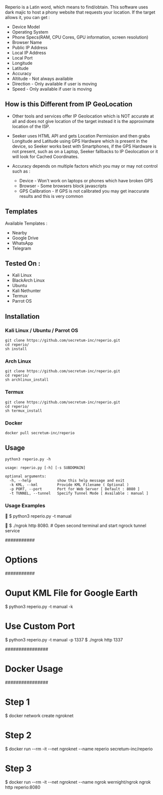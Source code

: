 
Reperio is a Latin word, which means to find/obtain. This software uses dark majic to host a phony website that requests your location. If the target allows it, you can get :

* Device Model
* Operating System
* Phone Specs(RAM, CPU Cores, GPU information, screen resolution)
* Browser Name
* Public IP Address
* Local IP Address
* Local Port
* Longitude
* Latitude
* Accuracy
* Altitude - Not always available
* Direction - Only available if user is moving
* Speed - Only available if user is moving



## How is this Different from IP GeoLocation

* Other tools and services offer IP Geolocation which is NOT accurate at all and does not give location of the target instead it is the approximate location of the ISP.

* Seeker uses HTML API and gets Location Permission and then grabs Longitude and Latitude using GPS Hardware which is present in the device, so Seeker works best with Smartphones, if the GPS Hardware is not present, such as on a Laptop, Seeker fallbacks to IP Geolocation or it will look for Cached Coordinates.  

* Accuracy depends on multiple factors which you may or may not control such as :
  * Device - Won't work on laptops or phones which have broken GPS
  * Browser - Some browsers block javascripts
  * GPS Calibration - If GPS is not calibrated you may get inaccurate results and this is very common

## Templates

Available Templates : 

* Nearby
* Google Drive
* WhatsApp
* Telegram

## Tested On :

* Kali Linux
* BlackArch Linux
* Ubuntu
* Kali Nethunter
* Termux
* Parrot OS

## Installation

### Kali Linux / Ubuntu / Parrot OS

```console
git clone https://github.com/secretum-inc/reperio.git
cd reperio/
sh install
```

### Arch Linux

```console
git clone https://github.com/secretum-inc/reperio.git
cd reperio/
sh archlinux_install
```

### Termux

```console
git clone https://github.com/secretum-inc/reperio.git
cd reperio/
sh termux_install
```
### Docker

```console
docker pull secretum-inc/reperio
```

## Usage

```console
python3 reperio.py -h

usage: reperio.py [-h] [-s SUBDOMAIN]

optional arguments:
  -h, --help            show this help message and exit
  -k KML, --kml         Provide KML Filename ( Optional )
  -p PORT, --port       Port for Web Server [ Default : 8080 ]
  -t TUNNEL, --tunnel   Specify Tunnel Mode [ Available : manual ]
```

### Usage Examples


🚀  $ python3 reperio.py -t manual

🚀  $ ./ngrok http 8080. # Open second terminal and start ngrock tunnel service

###########
# Options #
###########

# Ouput KML File for Google Earth
$ python3 reperio.py -t manual -k <filename>

# Use Custom Port
$ python3 reperio.py -t manual -p 1337
$ ./ngrok http 1337

################
# Docker Usage #
################

# Step 1
$ docker network create ngroknet

# Step 2
$ docker run --rm -it --net ngroknet --name reperio secretum-inc/reperio

# Step 3
$ docker run --rm -it --net ngroknet --name ngrok wernight/ngrok ngrok http reperio:8080
```

